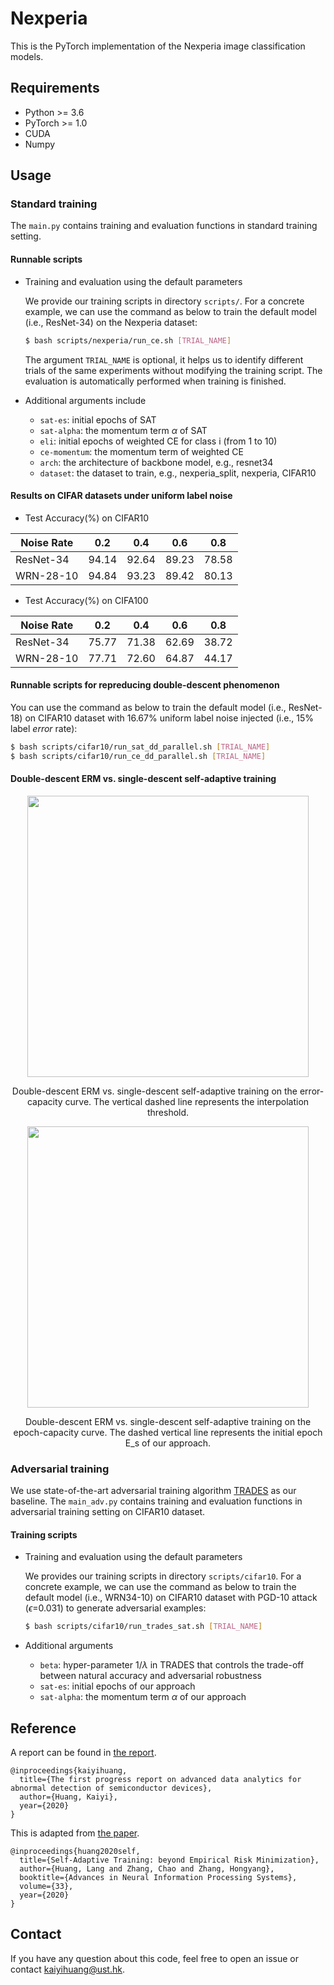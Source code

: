 # Nexperia
This is the PyTorch implementation of the Nexperia image classification models.

## Requirements

- Python >= 3.6
- PyTorch >= 1.0
- CUDA
- Numpy

## Usage
### Standard training
The `main.py` contains training and evaluation functions in standard training setting.
#### Runnable scripts
- Training and evaluation using the default parameters
  
  We provide our training scripts in directory `scripts/`. For a concrete example, we can use the command as below to train the default model (i.e., ResNet-34) on the Nexperia dataset:
  ```bash
  $ bash scripts/nexperia/run_ce.sh [TRIAL_NAME]
  ```
  The argument `TRIAL_NAME` is optional, it helps us to identify different trials of the same experiments without modifying the training script. The evaluation is automatically performed when training is finished.

- Additional arguments include
  - `sat-es`: initial epochs of SAT
  - `sat-alpha`: the momentum term $\alpha$ of SAT
  - `eli`: initial epochs of weighted CE for class i (from 1 to 10)
  - `ce-momentum`: the momentum term of weighted CE
  - `arch`: the architecture of backbone model, e.g., resnet34
  - `dataset`: the dataset to train, e.g., nexperia_split, nexperia, CIFAR10


#### Results on CIFAR datasets under uniform label noise
- Test Accuracy(%) on CIFAR10

|Noise Rate         |0.2    |0.4    |0.6    |0.8    |
|-------------------|-------|-------|-------|-------|
|ResNet-34          |94.14  | 92.64 |89.23  |78.58  |
|WRN-28-10          |94.84  | 93.23 |89.42  |80.13  |


- Test Accuracy(%) on CIFA100

|Noise Rate         |0.2    |0.4    |0.6    |0.8    |
|-------------------|-------|-------|-------|-------|
|ResNet-34          |75.77  |71.38  |62.69  |38.72  |
|WRN-28-10          |77.71  | 72.60 |64.87  |44.17  |


#### Runnable scripts for repreducing double-descent phenomenon
You can use the command as below to train the default model (i.e., ResNet-18) on CIFAR10 dataset with 16.67% uniform label noise injected (i.e., 15% label *error* rate):
  ```bash
  $ bash scripts/cifar10/run_sat_dd_parallel.sh [TRIAL_NAME]
  $ bash scripts/cifar10/run_ce_dd_parallel.sh [TRIAL_NAME]
  ```


#### Double-descent ERM vs. single-descent self-adaptive training
<p align="center">
    <img src="images/model_dd.png" width="450"\>
</p>
<p align="center">
Double-descent ERM vs. single-descent self-adaptive training on the error-capacity curve. The vertical dashed line represents the interpolation threshold.
</p>

<p align="center">
    <img src="images/epoch_dd.png" width="450"\>
</p>
<p align="center">
Double-descent ERM vs. single-descent self-adaptive training on the epoch-capacity curve. The dashed vertical line represents the initial epoch E_s of our approach.
</p>


### Adversarial training
We use state-of-the-art adversarial training algorithm [TRADES](https://github.com/yaodongyu/TRADES) as our baseline. The `main_adv.py` contains training and evaluation functions in adversarial training setting on CIFAR10 dataset.

#### Training scripts
- Training and evaluation using the default parameters
  
  We provides our training scripts in directory `scripts/cifar10`. For a concrete example, we can use the command as below to train the default model (i.e., WRN34-10) on CIFAR10 dataset with PGD-10 attack ($\epsilon$=0.031) to generate adversarial examples:
  ```bash
  $ bash scripts/cifar10/run_trades_sat.sh [TRIAL_NAME]
  ```

- Additional arguments 
  - `beta`: hyper-parameter $1/\lambda$ in TRADES that controls the trade-off between natural accuracy and adversarial robustness
  - `sat-es`: initial epochs of our approach
  - `sat-alpha`: the momentum term $\alpha$ of our approach

## Reference
A report can be found in [the report](https://github.com/huangkaiyikatherine/nexperia/blob/master/The_First_Progress_Report_on_Advanced_Data_Analytics_for_Abnormal_Detection_of_Semiconductor_Devices.pdf).

```
@inproceedings{kaiyihuang,
  title={The first progress report on advanced data analytics for abnormal detection of semiconductor devices},
  author={Huang, Kaiyi},
  year={2020}
}
```

This is adapted from [the paper](https://arxiv.org/abs/2002.10319).

```
@inproceedings{huang2020self,
  title={Self-Adaptive Training: beyond Empirical Risk Minimization},
  author={Huang, Lang and Zhang, Chao and Zhang, Hongyang},
  booktitle={Advances in Neural Information Processing Systems},
  volume={33},
  year={2020}
}
```

## Contact
If you have any question about this code, feel free to open an issue or contact kaiyihuang@ust.hk.
